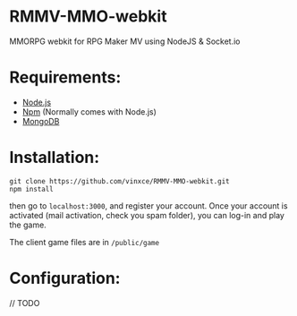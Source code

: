 # RMMV-MMO-webkit
MMORPG webkit for RPG Maker MV using NodeJS &amp; Socket.io

# Requirements:
- [Node.js](https://nodejs.org)
- [Npm](https://www.npmjs.com/) (Normally comes with Node.js)
- [MongoDB](https://www.mongodb.org/)

# Installation:
    git clone https://github.com/vinxce/RMMV-MMO-webkit.git
    npm install
then go to `localhost:3000`, and register your account.
Once your account is activated (mail activation, check you spam folder), you can log-in and play the game.

The client game files are in `/public/game`


# Configuration:
// TODO
